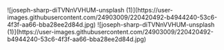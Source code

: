 <picture>
 <source media="(prefers-color-scheme: dark)" srcset="YOUR-DARKMODE-IMAGE">
 <source media="(prefers-color-scheme: light)" srcset="YOUR-LIGHTMODE-IMAGE">
 ![joseph-sharp-diTVNnVVHUM-unsplash (1)](https://user-images.githubusercontent.com/24903009/220420492-b4944240-53c6-4f3f-aa66-bba28ee2d84d.jpg)
</picture>
![joseph-sharp-diTVNnVVHUM-unsplash (1)](https://user-images.githubusercontent.com/24903009/220420492-b4944240-53c6-4f3f-aa66-bba28ee2d84d.jpg)
